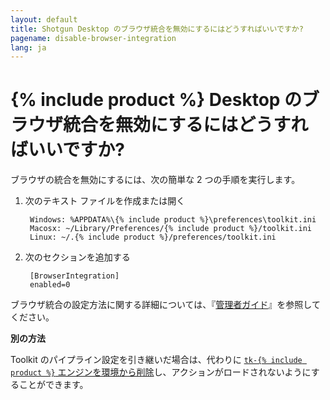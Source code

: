 ```yaml
---
layout: default
title: Shotgun Desktop のブラウザ統合を無効にするにはどうすればいいですか?
pagename: disable-browser-integration
lang: ja
---
```


# {% include product %} Desktop のブラウザ統合を無効にするにはどうすればいいですか?

ブラウザの統合を無効にするには、次の簡単な 2 つの手順を実行します。

1. 次のテキスト ファイルを作成または開く

        Windows: %APPDATA%\{% include product %}\preferences\toolkit.ini
        Macosx: ~/Library/Preferences/{% include product %}/toolkit.ini
        Linux: ~/.{% include product %}/preferences/toolkit.ini

2. 次のセクションを追加する

        [BrowserIntegration]
        enabled=0

ブラウザ統合の設定方法に関する詳細については、『[管理者ガイド](https://support.shotgunsoftware.com/hc/ja-jp/articles/115000067493-Integrations-Admin-Guide#Toolkit%20Configuration%20File)』を参照してください。

**別の方法**

Toolkit のパイプライン設定を引き継いだ場合は、代わりに [`tk-{% include product %}` エンジンを環境から削除](https://github.com/shotgunsoftware/tk-config-default2/blob/master/env/project.yml#L48)し、アクションがロードされないようにすることができます。